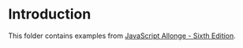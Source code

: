 Introduction
============
This folder contains examples from [JavaScript Allonge - Sixth Edition](https://leanpub.com/javascriptallongesix/read).